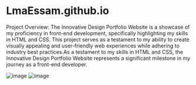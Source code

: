 # LmaEssam.github.io
Project Overview:
The Innovative Design Portfolio Website is a showcase of my proficiency in front-end development, specifically highlighting my skills in HTML and CSS. This project serves as a testament to my ability to create visually appealing and user-friendly web experiences while adhering to industry best practices.As a testament to my skills in HTML and CSS, the Innovative Design Portfolio Website represents a significant milestone in my journey as a front-end developer.

![image](https://github.com/LmaEssam/LmaEssam.github.io/assets/165649600/8d056e54-1ecf-415b-bcee-cac08dd766e1)    ![image](https://github.com/LmaEssam/LmaEssam.github.io/assets/165649600/165dc433-bdd0-410d-9ee2-be24456cd776)


